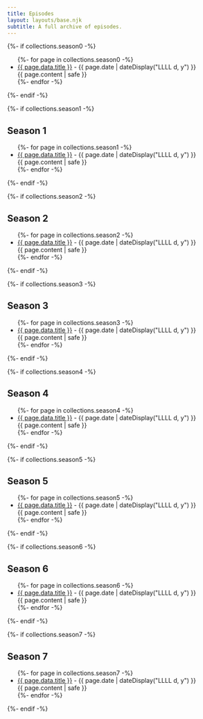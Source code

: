```yaml
---
title: Episodes
layout: layouts/base.njk
subtitle: A full archive of episodes.
---
```


{%- if collections.season0 -%}
<ul class="listing">
{%- for page in collections.season0 -%}
  <li>
    <a href="{{ page.url }}">{{ page.data.title }}</a> -
    <time datetime="{{ page.date }}">{{ page.date | dateDisplay("LLLL d, y") }}</time>
    <br />
    {{ page.content | safe }}
  </li>
{%- endfor -%}
</ul>
{%- endif -%}

{%- if collections.season1 -%}

<h2>Season 1</h2>

<ul class="listing">
{%- for page in collections.season1 -%}
  <li>
    <a href="{{ page.url }}">{{ page.data.title }}</a> -
    <time datetime="{{ page.date }}">{{ page.date | dateDisplay("LLLL d, y") }}</time>
    <br />
    {{ page.content | safe }}
  </li>
{%- endfor -%}
</ul>
{%- endif -%}

{%- if collections.season2 -%}

<h2>Season 2</h2>

<ul class="listing">
{%- for page in collections.season2 -%}
  <li>
    <a href="{{ page.url }}">{{ page.data.title }}</a> -
    <time datetime="{{ page.date }}">{{ page.date | dateDisplay("LLLL d, y") }}</time>
    <br />
    {{ page.content | safe }}
  </li>
{%- endfor -%}
</ul>
{%- endif -%}

{%- if collections.season3 -%}

<h2>Season 3</h2>

<ul class="listing">
{%- for page in collections.season3 -%}
  <li>
    <a href="{{ page.url }}">{{ page.data.title }}</a> -
    <time datetime="{{ page.date }}">{{ page.date | dateDisplay("LLLL d, y") }}</time>
    <br />
    {{ page.content | safe }}
  </li>
{%- endfor -%}
</ul>
{%- endif -%}

{%- if collections.season4 -%}

<h2>Season 4</h2>

<ul class="listing">
{%- for page in collections.season4 -%}
  <li>
    <a href="{{ page.url }}">{{ page.data.title }}</a> -
    <time datetime="{{ page.date }}">{{ page.date | dateDisplay("LLLL d, y") }}</time>
    <br />
    {{ page.content | safe }}
  </li>
{%- endfor -%}
</ul>
{%- endif -%}


{%- if collections.season5 -%}

<h2>Season 5</h2>

<ul class="listing">
{%- for page in collections.season5 -%}
  <li>
    <a href="{{ page.url }}">{{ page.data.title }}</a> -
    <time datetime="{{ page.date }}">{{ page.date | dateDisplay("LLLL d, y") }}</time>
    <br />
    {{ page.content | safe }}
  </li>
{%- endfor -%}
</ul>
{%- endif -%}



{%- if collections.season6 -%}

<h2>Season 6</h2>

<ul class="listing">
{%- for page in collections.season6 -%}
  <li>
    <a href="{{ page.url }}">{{ page.data.title }}</a> -
    <time datetime="{{ page.date }}">{{ page.date | dateDisplay("LLLL d, y") }}</time>
    <br />
    {{ page.content | safe }}
  </li>
{%- endfor -%}
</ul>
{%- endif -%}



{%- if collections.season7 -%}

<h2>Season 7</h2>

<ul class="listing">
{%- for page in collections.season7 -%}
  <li>
    <a href="{{ page.url }}">{{ page.data.title }}</a> -
    <time datetime="{{ page.date }}">{{ page.date | dateDisplay("LLLL d, y") }}</time>
    <br />
    {{ page.content | safe }}
  </li>
{%- endfor -%}
</ul>
{%- endif -%}

